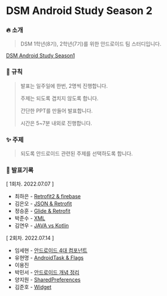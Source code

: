# DSM Android Study Season 2

### 🔥 소개

> DSM 1학년(8기), 2학년(7기)를 위한 안드로이드 팀 스터디입니다.

[DSM Android Study Season1](https://github.com/DSM-Android-Study/DSM-Android-Study)

### 📘 규칙

> 발표는 일주일에 한번, 2명씩 진행합니다.
>
> 주제는 되도록 겹치지 않도록 합니다.
>
> 간단한 PPT를 만들어 발표합니다.
>
> 시간은 5~7분 내외로 진행합니다.
### ✨ 주제

> 되도록 안드로이드 관련된 주제를 선택하도록 합니다.
### 📖 발표기록

[ 1회차. 2022.07.07 ]

* 최하은 - [Retrofit2 & firebase](https://github.com/DSM-Android-Study/DSM-Android-Study-Season-2/tree/main/2022.07.07/%EC%B5%9C%ED%95%98%EC%9D%80)
* 김은오 - [JSON & Retrofit](https://github.com/DSM-Android-Study/DSM-Android-Study-Season-2/tree/main/2022.07.07/%EA%B9%80%EC%9D%80%EC%98%A4)
* 정승훈 - [Glide & Retrofit](https://github.com/DSM-Android-Study/DSM-Android-Study-Season-2/tree/main/2022.07.07/%EC%A0%95%EC%8A%B9%ED%9B%88)
* 박준수 - [XML](https://github.com/DSM-Android-Study/DSM-Android-Study-Season-2/tree/main/2022.07.07/%EB%B0%95%EC%A4%80%EC%88%98)
* 김연우 - [JAVA vs Kotlin](https://github.com/DSM-Android-Study/DSM-Android-Study-Season-2/tree/main/2022.07.07/%EA%B9%80%EC%97%B0%EC%9A%B0)

[ 2회차. 2022.07.14 ]

* 임세현 - [안드로이드 4대 컴포넌트](https://github.com/DSM-Android-Study/DSM-Android-Study-Season-2/tree/main/2022.07.14/%EC%9E%84%EC%84%B8%ED%98%84)
* 유현명 - [AndroidTask & Flags](https://github.com/DSM-Android-Study/DSM-Android-Study-Season-2/tree/main/2022.07.14/%EC%9C%A0%ED%98%84%EB%AA%85)
* 이용진
* 박민서 - [안드로이드 개념 정리](https://github.com/DSM-Android-Study/DSM-Android-Study-Season-2/tree/main/2022.07.14/%EB%B0%95%EB%AF%BC%EC%84%9C)
* 양지원 - [SharedPreferences](https://github.com/DSM-Android-Study/DSM-Android-Study-Season-2/tree/main/2022.07.14/%EC%96%91%EC%A7%80%EC%9B%90)
* 김준호 - [Widget](https://github.com/DSM-Android-Study/DSM-Android-Study-Season-2/tree/main/2022.07.14/김준호)
